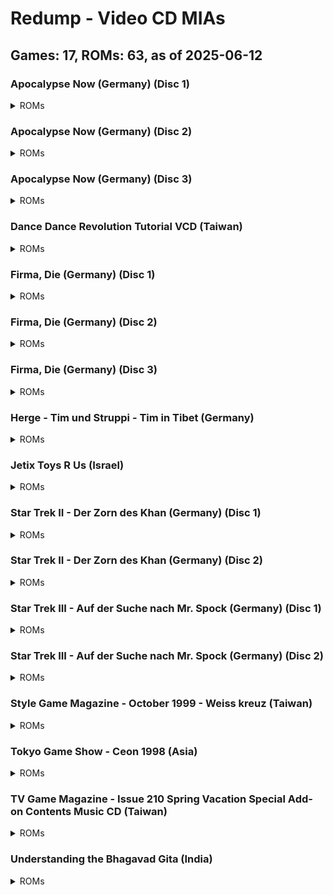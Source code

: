 # Redump - Video CD MIAs
## Games: 17, ROMs: 63, as of 2025-06-12

### Apocalypse Now (Germany) (Disc 1)
<details>
<summary>ROMs</summary>

- Apocalypse Now (Germany) (Disc 1) (Track 1).bin, CRC: 068f0cb4
- Apocalypse Now (Germany) (Disc 1) (Track 2).bin, CRC: 3f6da5d5
</details>

### Apocalypse Now (Germany) (Disc 2)
<details>
<summary>ROMs</summary>

- Apocalypse Now (Germany) (Disc 2) (Track 1).bin, CRC: 2000f72e
- Apocalypse Now (Germany) (Disc 2) (Track 2).bin, CRC: 8e3f1001
</details>

### Apocalypse Now (Germany) (Disc 3)
<details>
<summary>ROMs</summary>

- Apocalypse Now (Germany) (Disc 3) (Track 1).bin, CRC: 0bb879f3
- Apocalypse Now (Germany) (Disc 3) (Track 2).bin, CRC: 3f4cdffa
</details>

### Dance Dance Revolution Tutorial VCD (Taiwan)
<details>
<summary>ROMs</summary>

- Dance Dance Revolution Tutorial VCD (Taiwan) (Track 1).bin, CRC: c5194aac
- Dance Dance Revolution Tutorial VCD (Taiwan) (Track 2).bin, CRC: e68b0154
- Dance Dance Revolution Tutorial VCD (Taiwan) (Track 3).bin, CRC: 13f5b5fe
- Dance Dance Revolution Tutorial VCD (Taiwan) (Track 4).bin, CRC: 408ae36e
- Dance Dance Revolution Tutorial VCD (Taiwan) (Track 5).bin, CRC: 8aaf7d14
- Dance Dance Revolution Tutorial VCD (Taiwan) (Track 6).bin, CRC: 5b816267
- Dance Dance Revolution Tutorial VCD (Taiwan) (Track 7).bin, CRC: aba9d3d8
- Dance Dance Revolution Tutorial VCD (Taiwan) (Track 8).bin, CRC: de446a4a
</details>

### Firma, Die (Germany) (Disc 1)
<details>
<summary>ROMs</summary>

- Firma, Die (Germany) (Disc 1) (Track 1).bin, CRC: 93f998e2
- Firma, Die (Germany) (Disc 1) (Track 2).bin, CRC: ded8aed4
</details>

### Firma, Die (Germany) (Disc 2)
<details>
<summary>ROMs</summary>

- Firma, Die (Germany) (Disc 2) (Track 1).bin, CRC: 55130dbe
- Firma, Die (Germany) (Disc 2) (Track 2).bin, CRC: 5f3de5d1
</details>

### Firma, Die (Germany) (Disc 3)
<details>
<summary>ROMs</summary>

- Firma, Die (Germany) (Disc 3) (Track 1).bin, CRC: f06c6634
- Firma, Die (Germany) (Disc 3) (Track 2).bin, CRC: 4a237344
</details>

### Herge - Tim und Struppi - Tim in Tibet (Germany)
<details>
<summary>ROMs</summary>

- Herge - Tim und Struppi - Tim in Tibet (Germany) (Track 1).bin, CRC: 685960fd
- Herge - Tim und Struppi - Tim in Tibet (Germany) (Track 2).bin, CRC: b8d514eb
</details>

### Jetix Toys R Us (Israel)
<details>
<summary>ROMs</summary>

- Jetix Toys R Us (Israel) (Track 1).bin, CRC: 37bea23f
- Jetix Toys R Us (Israel) (Track 2).bin, CRC: d0b32f03
- Jetix Toys R Us (Israel) (Track 3).bin, CRC: 166968b9
- Jetix Toys R Us (Israel) (Track 4).bin, CRC: 991e4539
- Jetix Toys R Us (Israel) (Track 5).bin, CRC: 4773620f
- Jetix Toys R Us (Israel) (Track 6).bin, CRC: 0239fe11
- Jetix Toys R Us (Israel) (Track 7).bin, CRC: 9907ac4a
- Jetix Toys R Us (Israel) (Track 8).bin, CRC: 3aa120a6
</details>

### Star Trek II - Der Zorn des Khan (Germany) (Disc 1)
<details>
<summary>ROMs</summary>

- Star Trek II - Der Zorn des Khan (Germany) (Disc 1) (Track 1).bin, CRC: ab7c3133
- Star Trek II - Der Zorn des Khan (Germany) (Disc 1) (Track 2).bin, CRC: 64a1b98f
</details>

### Star Trek II - Der Zorn des Khan (Germany) (Disc 2)
<details>
<summary>ROMs</summary>

- Star Trek II - Der Zorn des Khan (Germany) (Disc 2) (Track 1).bin, CRC: 956d9590
- Star Trek II - Der Zorn des Khan (Germany) (Disc 2) (Track 2).bin, CRC: 99e16d0a
</details>

### Star Trek III - Auf der Suche nach Mr. Spock (Germany) (Disc 1)
<details>
<summary>ROMs</summary>

- Star Trek III - Auf der Suche nach Mr. Spock (Germany) (Disc 1) (Track 1).bin, CRC: e1d5ba65
- Star Trek III - Auf der Suche nach Mr. Spock (Germany) (Disc 1) (Track 2).bin, CRC: c41f020f
</details>

### Star Trek III - Auf der Suche nach Mr. Spock (Germany) (Disc 2)
<details>
<summary>ROMs</summary>

- Star Trek III - Auf der Suche nach Mr. Spock (Germany) (Disc 2) (Track 1).bin, CRC: ada9987f
- Star Trek III - Auf der Suche nach Mr. Spock (Germany) (Disc 2) (Track 2).bin, CRC: 5703a03a
</details>

### Style Game Magazine - October 1999 - Weiss kreuz (Taiwan)
<details>
<summary>ROMs</summary>

- Style Game Magazine - October 1999 - Weiss kreuz (Taiwan) (Track 1).bin, CRC: c212a17e
- Style Game Magazine - October 1999 - Weiss kreuz (Taiwan) (Track 2).bin, CRC: 9cb717b3
- Style Game Magazine - October 1999 - Weiss kreuz (Taiwan) (Track 3).bin, CRC: 2e3fe44e
- Style Game Magazine - October 1999 - Weiss kreuz (Taiwan) (Track 4).bin, CRC: 7166a28e
- Style Game Magazine - October 1999 - Weiss kreuz (Taiwan) (Track 5).bin, CRC: e9f522a8
- Style Game Magazine - October 1999 - Weiss kreuz (Taiwan) (Track 6).bin, CRC: f37c3f9b
</details>

### Tokyo Game Show - Ceon 1998 (Asia)
<details>
<summary>ROMs</summary>

- Tokyo Game Show - Ceon 1998 (Asia) (Track 1).bin, CRC: 013c0d34
- Tokyo Game Show - Ceon 1998 (Asia) (Track 2).bin, CRC: efa505c9
</details>

### TV Game Magazine - Issue 210 Spring Vacation Special Add-on Contents Music CD (Taiwan)
<details>
<summary>ROMs</summary>

- TV Game Magazine - Issue 210 Spring Vacation Special Add-on Contents Music CD (Taiwan) (Track 01).bin, CRC: 650c5c67
- TV Game Magazine - Issue 210 Spring Vacation Special Add-on Contents Music CD (Taiwan) (Track 02).bin, CRC: ae51b8ae
- TV Game Magazine - Issue 210 Spring Vacation Special Add-on Contents Music CD (Taiwan) (Track 03).bin, CRC: 9318f3d9
- TV Game Magazine - Issue 210 Spring Vacation Special Add-on Contents Music CD (Taiwan) (Track 04).bin, CRC: 266f5bc8
- TV Game Magazine - Issue 210 Spring Vacation Special Add-on Contents Music CD (Taiwan) (Track 05).bin, CRC: 38bdfd7e
- TV Game Magazine - Issue 210 Spring Vacation Special Add-on Contents Music CD (Taiwan) (Track 06).bin, CRC: 1c63c885
- TV Game Magazine - Issue 210 Spring Vacation Special Add-on Contents Music CD (Taiwan) (Track 07).bin, CRC: 5f324691
- TV Game Magazine - Issue 210 Spring Vacation Special Add-on Contents Music CD (Taiwan) (Track 08).bin, CRC: c32e1496
- TV Game Magazine - Issue 210 Spring Vacation Special Add-on Contents Music CD (Taiwan) (Track 09).bin, CRC: 873a3530
- TV Game Magazine - Issue 210 Spring Vacation Special Add-on Contents Music CD (Taiwan) (Track 10).bin, CRC: 3dadcf06
</details>

### Understanding the Bhagavad Gita (India)
<details>
<summary>ROMs</summary>

- Understanding the Bhagavad Gita (India) (Track 1).bin, CRC: f5b03720
- Understanding the Bhagavad Gita (India) (Track 2).bin, CRC: fc38e2fc
- Understanding the Bhagavad Gita (India) (Track 3).bin, CRC: 003d6328
- Understanding the Bhagavad Gita (India) (Track 4).bin, CRC: e1c7a38f
- Understanding the Bhagavad Gita (India) (Track 5).bin, CRC: 5ff8e479
- Understanding the Bhagavad Gita (India) (Track 6).bin, CRC: 6a13f5ba
- Understanding the Bhagavad Gita (India) (Track 7).bin, CRC: ff9b5d88
</details>

